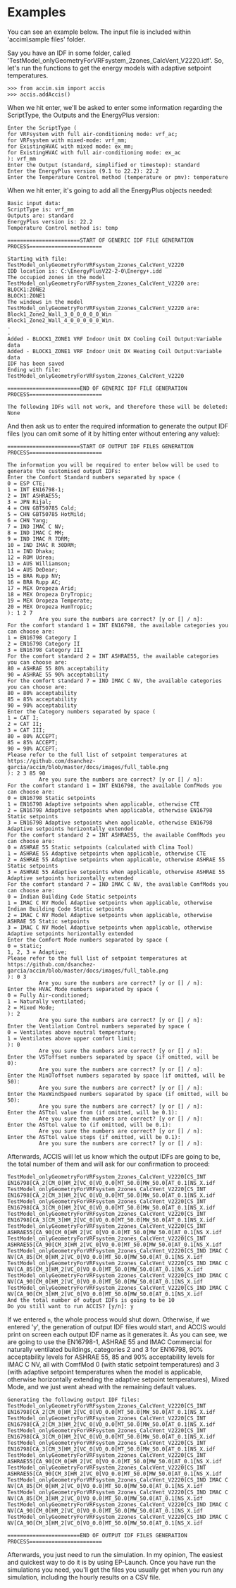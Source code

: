 # Examples

You can see an example below. The input file is included within 'accim\sample files\' folder.


Say you have an IDF in some folder, called 'TestModel_onlyGeometryForVRFsystem_2zones_CalcVent_V2220.idf'. So, let's run the functions to get the energy models with adaptive setpoint temperatures.

```
>>> from accim.sim import accis
>>> accis.addAccis()
```
When we hit enter, we'll be asked to enter some information regarding the ScriptType, the Outputs and the EnergyPlus version:
```
Enter the ScriptType (
for VRFsystem with full air-conditioning mode: vrf_ac;
for VRFsystem with mixed-mode: vrf_mm;
for ExistingHVAC with mixed mode: ex_mm;
for ExistingHVAC with full air-conditioning mode: ex_ac
): vrf_mm
Enter the Output (standard, simplified or timestep): standard
Enter the EnergyPlus version (9.1 to 22.2): 22.2
Enter the Temperature Control method (temperature or pmv): temperature
```
When we hit enter, it's going to add all the EnergyPlus objects needed:
```
Basic input data:
ScriptType is: vrf_mm
Outputs are: standard
EnergyPlus version is: 22.2
Temperature Control method is: temp

=======================START OF GENERIC IDF FILE GENERATION PROCESS=======================

Starting with file:
TestModel_onlyGeometryForVRFsystem_2zones_CalcVent_V2220
IDD location is: C:\EnergyPlusV22-2-0\Energy+.idd
The occupied zones in the model TestModel_onlyGeometryForVRFsystem_2zones_CalcVent_V2220 are:
BLOCK1:ZONE2
BLOCK1:ZONE1
The windows in the model TestModel_onlyGeometryForVRFsystem_2zones_CalcVent_V2220 are:
Block1_Zone2_Wall_3_0_0_0_0_0_Win
Block1_Zone2_Wall_4_0_0_0_0_0_Win.
.
.
Added - BLOCK1_ZONE1 VRF Indoor Unit DX Cooling Coil Output:Variable data
Added - BLOCK1_ZONE1 VRF Indoor Unit DX Heating Coil Output:Variable data
IDF has been saved
Ending with file:
TestModel_onlyGeometryForVRFsystem_2zones_CalcVent_V2220

=======================END OF GENERIC IDF FILE GENERATION PROCESS=======================

The following IDFs will not work, and therefore these will be deleted:
None
```
And then ask us to enter the required information to generate the output IDF files (you can omit some of it by hitting enter without entering any value):
```
=======================START OF OUTPUT IDF FILES GENERATION PROCESS=======================

The information you will be required to enter below will be used to generate the customised output IDFs:
Enter the Comfort Standard numbers separated by space (
0 = ESP CTE;
1 = INT EN16798-1;
2 = INT ASHRAE55;
3 = JPN Rijal;
4 = CHN GBT50785 Cold;
5 = CHN GBT50785 HotMild;
6 = CHN Yang;
7 = IND IMAC C NV;
8 = IND IMAC C MM;
9 = IND IMAC R 7DRM;
10 = IND IMAC R 30DRM;
11 = IND Dhaka;
12 = ROM Udrea;
13 = AUS Williamson;
14 = AUS DeDear;
15 = BRA Rupp NV;
16 = BRA Rupp AC;
17 = MEX Oropeza Arid;
18 = MEX Oropeza DryTropic;
19 = MEX Oropeza Temperate;
20 = MEX Oropeza HumTropic;
): 1 2 7
          Are you sure the numbers are correct? [y or [] / n]: 
For the comfort standard 1 = INT EN16798, the available categories you can choose are: 
1 = EN16798 Category I
2 = EN16798 Category II
3 = EN16798 Category III
For the comfort standard 2 = INT ASHRAE55, the available categories you can choose are: 
80 = ASHRAE 55 80% acceptability
90 = ASHRAE 55 90% acceptability
For the comfort standard 7 = IND IMAC C NV, the available categories you can choose are: 
80 = 80% acceptability
85 = 85% acceptability
90 = 90% acceptability
Enter the Category numbers separated by space (
1 = CAT I;
2 = CAT II;
3 = CAT III;
80 = 80% ACCEPT;
85 = 85% ACCEPT;
90 = 90% ACCEPT;
Please refer to the full list of setpoint temperatures at https://github.com/dsanchez-garcia/accim/blob/master/docs/images/full_table.png
): 2 3 85 90
          Are you sure the numbers are correct? [y or [] / n]: 
For the comfort standard 1 = INT EN16798, the available ComfMods you can choose are: 
0 = EN16798 Static setpoints
1 = EN16798 Adaptive setpoints when applicable, otherwise CTE
2 = EN16798 Adaptive setpoints when applicable, otherwise EN16798 Static setpoints
3 = EN16798 Adaptive setpoints when applicable, otherwise EN16798 Adaptive setpoints horizontally extended
For the comfort standard 2 = INT ASHRAE55, the available ComfMods you can choose are: 
0 = ASHRAE 55 Static setpoints (calculated with Clima Tool)
1 = ASHRAE 55 Adaptive setpoints when applicable, otherwise CTE
2 = ASHRAE 55 Adaptive setpoints when applicable, otherwise ASHRAE 55 Static setpoints
3 = ASHRAE 55 Adaptive setpoints when applicable, otherwise ASHRAE 55 Adaptive setpoints horizontally extended
For the comfort standard 7 = IND IMAC C NV, the available ComfMods you can choose are: 
0 = Indian Building Code Static setpoints
1 = IMAC C NV Model Adaptive setpoints when applicable, otherwise Indian Building Code Static setpoints
2 = IMAC C NV Model Adaptive setpoints when applicable, otherwise ASHRAE 55 Static setpoints
3 = IMAC C NV Model Adaptive setpoints when applicable, otherwise Adaptive setpoints horizontally extended
Enter the Comfort Mode numbers separated by space (
0 = Static;
1, 2, 3 = Adaptive;
Please refer to the full list of setpoint temperatures at https://github.com/dsanchez-garcia/accim/blob/master/docs/images/full_table.png
): 0 3
          Are you sure the numbers are correct? [y or [] / n]: 
Enter the HVAC Mode numbers separated by space (
0 = Fully Air-conditioned;
1 = Naturally ventilated;
2 = Mixed Mode;
): 2
          Are you sure the numbers are correct? [y or [] / n]: 
Enter the Ventilation Control numbers separated by space (
0 = Ventilates above neutral temperature;
1 = Ventilates above upper comfort limit;
): 0
          Are you sure the numbers are correct? [y or [] / n]: 
Enter the VSToffset numbers separated by space (if omitted, will be 0): 
          Are you sure the numbers are correct? [y or [] / n]: 
Enter the MinOToffset numbers separated by space (if omitted, will be 50): 
          Are you sure the numbers are correct? [y or [] / n]: 
Enter the MaxWindSpeed numbers separated by space (if omitted, will be 50): 
          Are you sure the numbers are correct? [y or [] / n]: 
Enter the ASTtol value from (if omitted, will be 0.1): 
          Are you sure the numbers are correct? [y or [] / n]: 
Enter the ASTtol value to (if omitted, will be 0.1): 
          Are you sure the numbers are correct? [y or [] / n]: 
Enter the ASTtol value steps (if omitted, will be 0.1): 
          Are you sure the numbers are correct? [y or [] / n]: 
```
Afterwards, ACCIS will let us know which the output IDFs are going to be, the total number of them and will ask for our confirmation to proceed:
```
TestModel_onlyGeometryForVRFsystem_2zones_CalcVent_V2220[CS_INT EN16798[CA_2[CM_0[HM_2[VC_0[VO_0.0[MT_50.0[MW_50.0[AT_0.1[NS_X.idf
TestModel_onlyGeometryForVRFsystem_2zones_CalcVent_V2220[CS_INT EN16798[CA_2[CM_3[HM_2[VC_0[VO_0.0[MT_50.0[MW_50.0[AT_0.1[NS_X.idf
TestModel_onlyGeometryForVRFsystem_2zones_CalcVent_V2220[CS_INT EN16798[CA_3[CM_0[HM_2[VC_0[VO_0.0[MT_50.0[MW_50.0[AT_0.1[NS_X.idf
TestModel_onlyGeometryForVRFsystem_2zones_CalcVent_V2220[CS_INT EN16798[CA_3[CM_3[HM_2[VC_0[VO_0.0[MT_50.0[MW_50.0[AT_0.1[NS_X.idf
TestModel_onlyGeometryForVRFsystem_2zones_CalcVent_V2220[CS_INT ASHRAE55[CA_90[CM_0[HM_2[VC_0[VO_0.0[MT_50.0[MW_50.0[AT_0.1[NS_X.idf
TestModel_onlyGeometryForVRFsystem_2zones_CalcVent_V2220[CS_INT ASHRAE55[CA_90[CM_3[HM_2[VC_0[VO_0.0[MT_50.0[MW_50.0[AT_0.1[NS_X.idf
TestModel_onlyGeometryForVRFsystem_2zones_CalcVent_V2220[CS_IND IMAC C NV[CA_85[CM_0[HM_2[VC_0[VO_0.0[MT_50.0[MW_50.0[AT_0.1[NS_X.idf
TestModel_onlyGeometryForVRFsystem_2zones_CalcVent_V2220[CS_IND IMAC C NV[CA_85[CM_3[HM_2[VC_0[VO_0.0[MT_50.0[MW_50.0[AT_0.1[NS_X.idf
TestModel_onlyGeometryForVRFsystem_2zones_CalcVent_V2220[CS_IND IMAC C NV[CA_90[CM_0[HM_2[VC_0[VO_0.0[MT_50.0[MW_50.0[AT_0.1[NS_X.idf
TestModel_onlyGeometryForVRFsystem_2zones_CalcVent_V2220[CS_IND IMAC C NV[CA_90[CM_3[HM_2[VC_0[VO_0.0[MT_50.0[MW_50.0[AT_0.1[NS_X.idf
And the total number of output IDFs is going to be 10
Do you still want to run ACCIS? [y/n]: y
```
If we entered `n`, the whole process would shut down. Otherwise, if we entered 'y', the generation of output IDF files would start, and ACCIS would print on screen each output IDF name as it generates it. 
As you can see, we are going to use the EN16798-1, ASHRAE 55 and IMAC Commercial for naturally ventilated buildings, categories 2 and 3 for EN16798, 90% acceptability levels for ASHRAE 55, 85 and 90% acceptability levels for IMAC C NV, all with ComfMod 0 (with static setpoint temperatures) and 3 (with adaptive setpoint temperatures when the model is applicable, otherwise horizontally extending the adaptive setpoint temperatures), Mixed Mode, and we just went ahead with the remaining default values.
```
Generating the following output IDF files:
TestModel_onlyGeometryForVRFsystem_2zones_CalcVent_V2220[CS_INT EN16798[CA_2[CM_0[HM_2[VC_0[VO_0.0[MT_50.0[MW_50.0[AT_0.1[NS_X.idf
TestModel_onlyGeometryForVRFsystem_2zones_CalcVent_V2220[CS_INT EN16798[CA_2[CM_3[HM_2[VC_0[VO_0.0[MT_50.0[MW_50.0[AT_0.1[NS_X.idf
TestModel_onlyGeometryForVRFsystem_2zones_CalcVent_V2220[CS_INT EN16798[CA_3[CM_0[HM_2[VC_0[VO_0.0[MT_50.0[MW_50.0[AT_0.1[NS_X.idf
TestModel_onlyGeometryForVRFsystem_2zones_CalcVent_V2220[CS_INT EN16798[CA_3[CM_3[HM_2[VC_0[VO_0.0[MT_50.0[MW_50.0[AT_0.1[NS_X.idf
TestModel_onlyGeometryForVRFsystem_2zones_CalcVent_V2220[CS_INT ASHRAE55[CA_90[CM_0[HM_2[VC_0[VO_0.0[MT_50.0[MW_50.0[AT_0.1[NS_X.idf
TestModel_onlyGeometryForVRFsystem_2zones_CalcVent_V2220[CS_INT ASHRAE55[CA_90[CM_3[HM_2[VC_0[VO_0.0[MT_50.0[MW_50.0[AT_0.1[NS_X.idf
TestModel_onlyGeometryForVRFsystem_2zones_CalcVent_V2220[CS_IND IMAC C NV[CA_85[CM_0[HM_2[VC_0[VO_0.0[MT_50.0[MW_50.0[AT_0.1[NS_X.idf
TestModel_onlyGeometryForVRFsystem_2zones_CalcVent_V2220[CS_IND IMAC C NV[CA_85[CM_3[HM_2[VC_0[VO_0.0[MT_50.0[MW_50.0[AT_0.1[NS_X.idf
TestModel_onlyGeometryForVRFsystem_2zones_CalcVent_V2220[CS_IND IMAC C NV[CA_90[CM_0[HM_2[VC_0[VO_0.0[MT_50.0[MW_50.0[AT_0.1[NS_X.idf
TestModel_onlyGeometryForVRFsystem_2zones_CalcVent_V2220[CS_IND IMAC C NV[CA_90[CM_3[HM_2[VC_0[VO_0.0[MT_50.0[MW_50.0[AT_0.1[NS_X.idf

=======================END OF OUTPUT IDF FILES GENERATION PROCESS=======================
```
Afterwards, you just need to run the simulation. In my opinion, The easiest and quickest way to do it is by using EP-Launch. Once you have run the simulations you need, you'll get the files you usually get when you run any simulation, including the hourly results on a CSV file.
